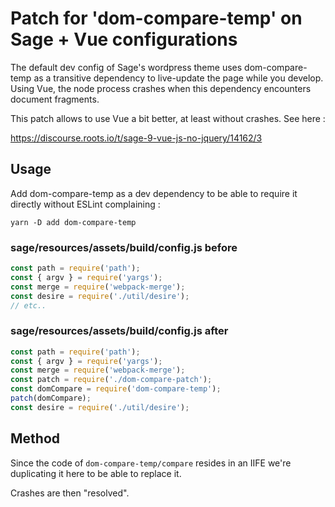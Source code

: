 # Patch for 'dom-compare-temp' on Sage + Vue configurations

The default dev config of Sage's wordpress theme uses dom-compare-temp as a transitive dependency to live-update the page while you develop.
Using Vue, the node process crashes when this dependency encounters document fragments.

This patch allows to use Vue a bit better, at least without crashes. See here :

https://discourse.roots.io/t/sage-9-vue-js-no-jquery/14162/3

## Usage

Add dom-compare-temp as a dev dependency to be able to require it directly without ESLint complaining :

```yarn -D add dom-compare-temp```


### sage/resources/assets/build/config.js before

```js
const path = require('path');
const { argv } = require('yargs');
const merge = require('webpack-merge');
const desire = require('./util/desire');
// etc..
```

### sage/resources/assets/build/config.js after

```js
const path = require('path');
const { argv } = require('yargs');
const merge = require('webpack-merge');
const patch = require('./dom-compare-patch');
const domCompare = require('dom-compare-temp');
patch(domCompare);
const desire = require('./util/desire');
```

## Method

Since the code of `dom-compare-temp/compare` resides in an IIFE we're duplicating it here to be able to replace it. 

Crashes are then "resolved".
